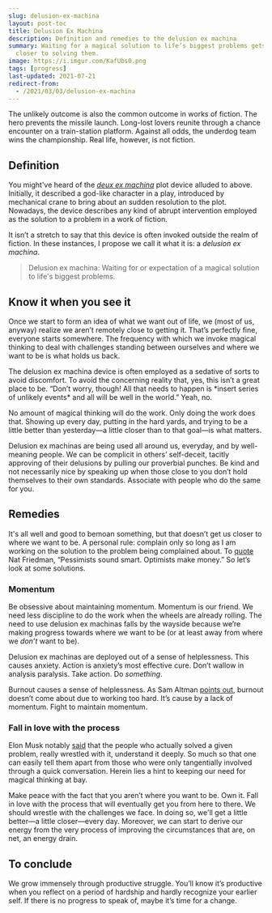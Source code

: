 ```yaml
---
slug: delusion-ex-machina
layout: post-toc
title: Delusion Ex Machina
description: Definition and remedies to the delusion ex machina
summary: Waiting for a magical solution to life’s biggest problems gets us no
  closer to solving them.
image: https://i.imgur.com/KafUbs0.png
tags: [progress]
last-updated: 2021-07-21
redirect-from:
  - /2021/03/03/delusion-ex-machina
---
```


The unlikely outcome is also the common outcome in works of fiction.
The hero prevents the missile launch.
Long-lost lovers reunite through a chance encounter on a train-station platform.
Against all odds, the underdog team wins the championship.
Real life, however, is not fiction.

## Definition

You might've heard of the _[deux ex machina](https://en.wikipedia.org/wiki/Deus_ex_machina)_
plot device alluded to above.
Initially, it described a god-like character in a play, introduced by mechanical
crane to bring about an sudden resolution to the plot.
Nowadays, the device describes any kind of abrupt intervention employed as the
solution to a problem in a work of fiction.

It isn’t a stretch to say that this device is often invoked outside the realm of fiction.
In these instances, I propose we call it what it is: a _delusion ex machina_.

> Delusion ex machina: Waiting for or expectation of a magical solution to life's biggest problems.

## Know it when you see it

Once we start to form an idea of what we want out of life, we (most of us,
anyway) realize we aren’t remotely close to getting it.
That’s perfectly fine, everyone starts somewhere.
The frequency with which we invoke magical thinking to deal with challenges
standing between ourselves and where we want to be is what holds us back.

The delusion ex machina device is often employed as a sedative of sorts to avoid discomfort.
To avoid the concerning reality that, yes, this isn’t a great place to be.
“Don’t worry, though! All that needs to happen is \*insert series of unlikely
events\* and all will be well in the world.”
Yeah, no.

No amount of magical thinking will do the work.
Only doing the work does that.
Showing up every day, putting in the hard yards, and trying to be a little better
than yesterday—a little closer than to that goal—is what matters.

Delusion ex machinas are being used all around us, everyday, and by well-meaning people.
We can be complicit in others’ self-deceit, tacitly approving of their delusions
by pulling our proverbial punches.
Be kind and not necessarily nice by speaking up when those close to you don’t
hold themselves to their own standards.
Associate with people who do the same for you.

## Remedies

It's all well and good to bemoan something, but that doesn’t get us closer to
where we want to be.
A personal rule: complain only so long as I am working on the solution to the
problem being complained about.
To [quote ](https://twitter.com/patrickc/status/1263482890668503041) Nat
Friedman, “Pessimists sound smart. Optimists make money.”
So let’s look at some solutions.

### Momentum

Be obsessive about maintaining momentum.
Momentum is our friend.
We need less discipline to do the work when the wheels are already rolling.
The need to use delusion ex machinas falls by the wayside because we’re making
progress towards where we want to be (or at least away from where we _don’t_ want to be).

Delusion ex machinas are deployed out of a sense of helplessness.
This causes anxiety.
Action is anxiety’s most effective cure.
Don’t wallow in analysis paralysis.
Take action.
Do _something_.

Burnout causes a sense of helplessness.
As Sam Altman [points out](https://lattice.com/interview/sam-altman-how-to-make-an-impact-on-the-world),
burnout doesn’t come about due to working too hard.
It’s cause by a lack of momentum.
Fight to maintain momentum.

### Fall in love with the process

Elon Musk notably [said](https://www.youtube.com/watch?v=LLSb8phQ1t8) that the
people who actually solved a given problem, really wrestled with it, understand it deeply.
So much so that one can easily tell them apart from those who were only tangentially
involved through a quick conversation.
Herein lies a hint to keeping our need for magical thinking at bay.

Make peace with the fact that you aren’t where you want to be.
Own it.
Fall in love with the process that will eventually get you from here to there.
We should wrestle with the challenges we face.
In doing so, we'll get a little better—a little closer—every day.
Moreover, we can start to derive our energy from the very process of improving
the circumstances that are, on net, an energy drain.

## To conclude

We grow immensely through productive struggle.
You’ll know it’s productive when you reflect on a period of hardship and hardly
recognize your earlier self.
If there is no progress to speak of, maybe it’s time for a change.

